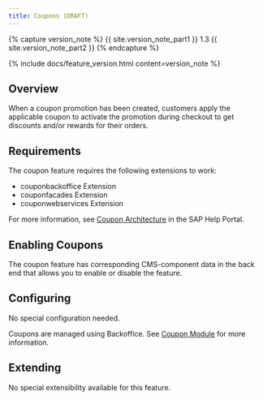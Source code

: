 ```yaml
---
title: Coupons (DRAFT)
---
```


{% capture version_note %}
{{ site.version_note_part1 }} 1.3 {{ site.version_note_part2 }}
{% endcapture %}

{% include docs/feature_version.html content=version_note %}

## Overview

When a coupon promotion has been created, customers apply the applicable coupon to activate the promotion during checkout to get discounts and/or rewards for their orders. 

## Requirements

The coupon feature requires the following extensions to work:

- couponbackoffice Extension 
- couponfacades Extension 
- couponwebservices Extension 

For more information, see [Coupon Architecture](https://help.sap.com/viewer/9d346683b0084da2938be8a285c0c27a/latest/en-US/a3fab07560c94b8e9e5d8824c0d88580.html) in the SAP Help Portal.

## Enabling Coupons

The coupon feature has corresponding CMS-component data in the back end that allows you to enable or disable the feature.


## Configuring

No special configuration needed.

Coupons are managed using Backoffice. See [Coupon Module](https://help.sap.com/viewer/9d346683b0084da2938be8a285c0c27a/latest/en-US/d35c247bac2d4c91a6ca4501b63cb2b4.html) for more information.

## Extending

No special extensibility available for this feature.
